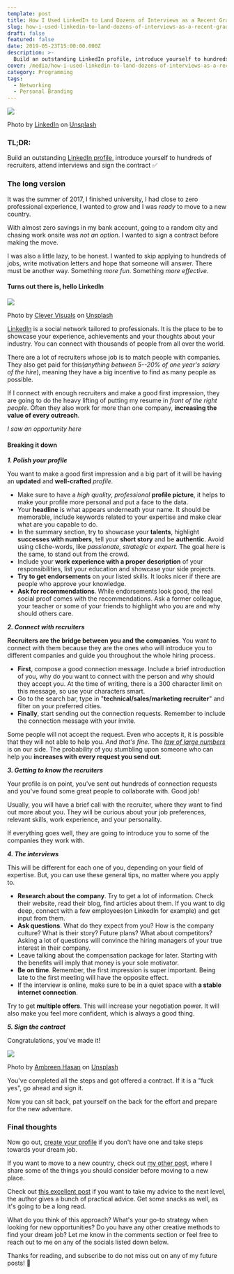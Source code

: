 ```yaml
---
template: post
title: How I Used LinkedIn to Land Dozens of Interviews as a Recent Grad
slug: how-i-used-linkedin-to-land-dozens-of-interviews-as-a-recent-grad
draft: false
featured: false
date: 2019-05-23T15:00:00.000Z
description: >-
  Build an outstanding LinkedIn profile, introduce yourself to hundreds of recruiters, attend interviews and sign the contract ✅
cover: /media/how-i-used-linkedin-to-land-dozens-of-interviews-as-a-recent-grad-cover.jpg
category: Programming
tags:
  - Networking
  - Personal Branding
---
```


![](https://cdn-images-1.medium.com/max/1600/1*US_mG5T3NC-3aE31fjS5hQ.jpeg)

Photo by [LinkedIn](https://unsplash.com/photos/u3hmzw5U-SI?utm_source=unsplash&utm_medium=referral&utm_content=creditCopyText) on [Unsplash](https://unsplash.com/search/photos/linkedin?utm_source=unsplash&utm_medium=referral&utm_content=creditCopyText)

### TL;DR:

Build an outstanding [LinkedIn profile](https://www.linkedin.com/in/robertistok/), introduce yourself to hundreds of recruiters, attend interviews and sign the contract ✅

### The long version

It was the summer of 2017, I finished university, I had close to zero professional experience, I wanted to _grow_ and I was _ready_ to move to a new country.

With almost zero savings in my bank account, going to a random city and chasing work onsite was _not an option_. I wanted to sign a contract before making the move.

I was also a little lazy, to be honest. I wanted to skip applying to hundreds of jobs, write motivation letters and hope that someone will answer. There must be another way. Something _more fun_. Something _more effective_.

#### Turns out there is, hello LinkedIn

![](https://cdn-images-1.medium.com/max/1600/1*pcml915jKYYR32BMsRlX-A.jpeg)

Photo by [Clever Visuals](https://unsplash.com/photos/iMwiPZNX3SI?utm_source=unsplash&utm_medium=referral&utm_content=creditCopyText) on [Unsplash](https://unsplash.com/search/photos/idea?utm_source=unsplash&utm_medium=referral&utm_content=creditCopyText)

[LinkedIn](https://www.linkedin.com/reg/join) is a social network tailored to professionals. It is the place to be to showcase your experience, achievements and your thoughts about your industry. You can connect with thousands of people from all over the world.

There are a lot of recruiters whose job is to match people with companies. They also get paid for this(_anything between 5--20% of one year's salary of the hire_), meaning they have a big incentive to find as many people as possible.

If I connect with enough recruiters and make a good first impression, they are going to do the heavy lifting of putting my resume in _front of the right people_. Often they also work for more than one company, **increasing the value of every outreach**.

_I saw an opportunity here_

#### Breaking it down

**_1\. Polish your profile_**

You want to make a good first impression and a big part of it will be having an **updated** and **well-crafted** _profile_.

- Make sure to have a _high quality_, _professional_ **profile picture**, it helps to make your profile more personal and put a face to the data.
- Your **headline** is what appears underneath your name. It should be memorable, include keywords related to your expertise and make clear what are you capable to do.
- In the summary section, try to showcase your **talents**, highlight **successes with numbers**, tell your **short story** and be **authentic**. Avoid using cliche-words, like _passionate, strategic_ or _expert._ The goal here is the same, to stand out from the crowd.
- Include your **work experience with a proper description** of your responsibilities, list your education and showcase your side projects.
- **Try to get endorsements** on your listed skills. It looks nicer if there are people who approve your knowledge.
- **Ask for recommendations**. While endorsements look good, the real social proof comes with the recommendations. Ask a former colleague, your teacher or some of your friends to highlight who you are and why should others care.

**_2\. Connect with recruiters_**

**Recruiters are the bridge between you and the companies**. You want to connect with them because they are the ones who will introduce you to different companies and guide you throughout the whole hiring process.

- **First**, compose a good connection message. Include a brief introduction of you, why do you want to connect with the person and why should they accept you. At the time of writing, there is a 300 character limit on this message, so use your characters smart.
- Go to the search bar, type in "**technical/sales/marketing recruiter**" and filter on your preferred cities.
- **Finally**, start sending out the connection requests. Remember to include the connection message with your invite.

Some people will not accept the request. Even who accepts it, it is possible that they will not able to help you. _And that's fine_. The [_law of large numbers_](https://en.wikipedia.org/wiki/Law_of_large_numbers) is on our side. The probability of you stumbling upon someone who can help you **increases with every request you send out**.

**_3\. Getting to know the recruiters_**

Your profile is on point, you've sent out hundreds of connection requests and you've found some great people to collaborate with. Good job!

Usually, you will have a brief call with the recruiter, where they want to find out more about you. They will be curious about your job preferences, relevant skills, work experience, and your personality.

If everything goes well, they are going to introduce you to some of the companies they work with.

**_4\. The interviews_**

This will be different for each one of you, depending on your field of expertise. But, you can use these general tips, no matter where you apply to.

- **Research about the company**. Try to get a lot of information. Check their website, read their blog, find articles about them. If you want to dig deep, connect with a few employees(on LinkedIn for example) and get input from them.
- **Ask questions**. What do they expect from you? How is the company culture? What is their story? Future plans? What about competitors? Asking a lot of questions will convince the hiring managers of your true interest in their company.
- Leave talking about the compensation package for later. Starting with the benefits will imply that money is your sole motivator.
- **Be on time**. Remember, the first impression is super important. Being late to the first meeting will have the opposite effect.
- If the interview is online, make sure to be in a quiet space with **a stable internet connection**.

Try to get **multiple offers**. This will increase your negotiation power. It will also make you feel more confident, which is always a good thing.

**_5\. Sign the contract_**

Congratulations, you've made it!

![](https://cdn-images-1.medium.com/max/1600/1*h4xBoeeDRdRkiPLGuQxUgQ.jpeg)

Photo by [Ambreen Hasan](https://unsplash.com/photos/E9ANYNkN4Sc?utm_source=unsplash&utm_medium=referral&utm_content=creditCopyText) on [Unsplash](https://unsplash.com/search/photos/celebration?utm_source=unsplash&utm_medium=referral&utm_content=creditCopyText)

You've completed all the steps and got offered a contract. If it is a "fuck yes", go ahead and sign it.

Now you can sit back, pat yourself on the back for the effort and prepare for the new adventure.

### Final thoughts

Now go out, [create your profile](https://www.linkedin.com/reg/join) if you don't have one and take steps towards your dream job.

If you want to move to a new country, check out [my other pos](https://medium.com/@robertistok/what-to-consider-before-moving-to-a-new-country-d2854e7ea0da?source=friends_link&sk=057e562d9d17bf7d33d557f556cbc3d4)t, where I share some of the things you should consider before moving to a new place.

Check out [this excellent post](https://dev.to/brandonskerritt/how-to-get-any-job-you-want-a-guide-to-employability-skills-1i3m?utm_source=digest_mailer&utm_medium=email&utm_campaign=digest_email) if you want to take my advice to the next level, the author gives a bunch of practical advice. Get some snacks as well, as it's going to be a long read.

What do you think of this approach? What's your go-to strategy when looking for new opportunities? Do you have any other creative methods to find your dream job? Let me know in the comments section or feel free to reach out to me on any of the socials listed down below.

Thanks for reading, and subscribe to do not miss out on any of my future posts! 🙏
